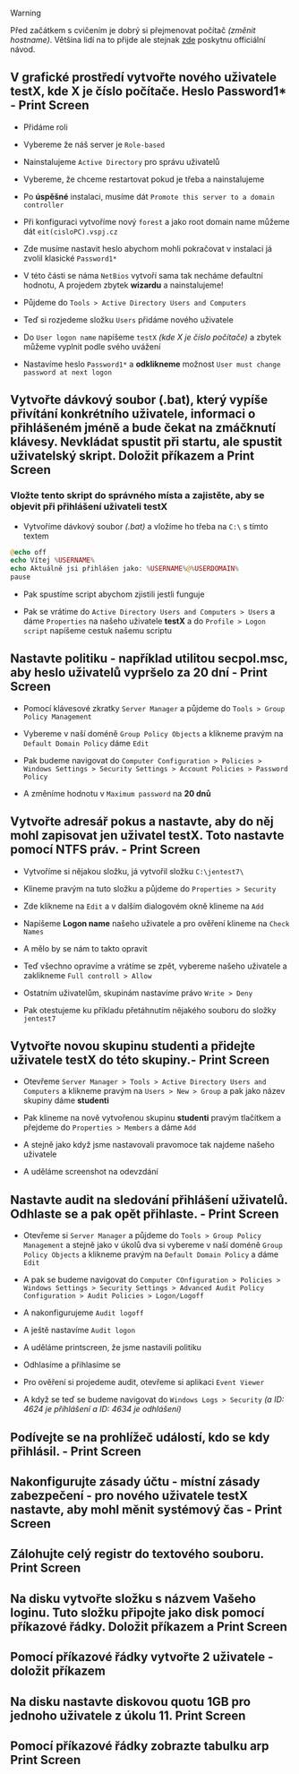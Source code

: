 > [!WARNING]
> Před začátkem s cvičením je dobrý si přejmenovat počítač *(změnit hostname)*. Většina lidí na to přijde ale stejnak [zde](https://support.microsoft.com/cs-cz/windows/p%C5%99ejmenov%C3%A1n%C3%AD-po%C4%8D%C3%ADta%C4%8De-s-windows-10-750bc75d-8ff8-e99a-b9dc-04dff566ae74) poskytnu officiální návod.

## V grafické prostředí vytvořte nového uživatele testX, kde X je číslo počítače. Heslo Password1* - Print Screen

- Přidáme roli

- Vybereme že náš server je `Role-based`

- Nainstalujeme `Active Directory` pro správu uživatelů

- Vybereme, že chceme restartovat pokud je třeba a nainstalujeme

- Po **úspěšné** instalaci, musíme dát `Promote this server to a domain controller`

- Při konfiguraci vytvoříme nový `forest` a jako root domain name můžeme dát `eit(cisloPC).vspj.cz`

- Zde musíme nastavit heslo abychom mohli pokračovat v instalaci já zvolil klasické `Password1*`

- V této části se náma `NetBios` vytvoří sama tak necháme defaultní hodnotu, A projedem zbytek **wizardu** a nainstalujeme!

- Půjdeme do `Tools > Active Directory Users and Computers`

- Teď si rozjedeme složku `Users` přidáme nového uživatele

- Do `User logon name` napíšeme `testX` *(kde X je číslo počítače)* a zbytek můžeme vyplnit podle svého uvážení

- Nastavíme heslo `Password1*` a **odklikneme** možnost `User must change password at next logon`

## Vytvořte dávkový soubor (.bat), který vypíše přivítání konkrétního uživatele, informaci o přihlášeném jméně a bude čekat na zmáčknutí klávesy. Nevkládat spustit při startu, ale spustit uživatelský skript. Doložit příkazem a Print Screen

### Vložte tento skript do správného místa a zajistěte, aby se objevit při přihlášení uživateli testX

- Vytvoříme dávkový soubor *(.bat)* a vložíme ho třeba na `C:\` s tímto textem
```php
@echo off
echo Vítej %USERNAME%
echo Aktuálně jsi přihlášen jako: %USERNAME%@%USERDOMAIN%
pause
```

- Pak spustíme script abychom zjistili jestli funguje

- Pak se vrátime do `Active Directory Users and Computers > Users` a dáme `Properties` na našeho uživatele **testX** a do `Profile > Logon script` napíšeme cestuk našemu scriptu 


## Nastavte politiku - například utilitou secpol.msc, aby heslo uživatelů vypršelo za 20 dní - Print Screen

- Pomocí klávesové zkratky `Server Manager` a půjdeme do `Tools > Group Policy Management` 

- Vybereme v naší doméně `Group Policy Objects` a klikneme pravým na `Default Domain Policy` dáme `Edit` 


- Pak budeme navigovat do `Computer Configuration > Policies > Windows Settings > Security Settings > Account Policies > Password Policy`

- A změníme hodnotu v `Maximum password` na **20 dnů** 

## Vytvořte adresář pokus a nastavte, aby do něj mohl zapisovat jen uživatel testX. Toto nastavte pomocí NTFS práv. - Print Screen

- Vytvoříme si nějakou složku, já vytvořil složku `C:\jentest7\`

- Klineme pravým na tuto složku a půjdeme do `Properties > Security`

- Zde klikneme na `Edit` a v dalším dialogovém okně klineme na `Add`

- Napíšeme **Logon name** našeho uživatele a pro ověření klineme na `Check Names`

- A mělo by se nám to takto opravit

- Teď všechno opravíme a vrátíme se zpět, vybereme našeho uživatele a zaklikneme `Full controll > Allow`

- Ostatním uživatelům, skupinám nastavíme právo `Write > Deny`

- Pak otestujeme ku příkladu přetáhnutím nějakého souboru do složky `jentest7`

## Vytvořte novou skupinu studenti a přidejte uživatele testX do této skupiny.- Print Screen

- Otevřeme `Server Manager > Tools > Active Directory Users and Computers` a klikneme pravým na `Users > New > Group` a pak jako název skupiny dáme **studenti**

- Pak klineme na nově vytvořenou skupinu **studenti** pravým tlačítkem a přejdeme do `Properties > Members` a dáme `Add`

- A stejně jako když jsme nastavovali pravomoce tak najdeme našeho uživatele

- A uděláme screenshot na odevzdání


## Nastavte audit na sledování přihlášení uživatelů. Odhlaste se a pak opět přihlaste. - Print Screen

- Otevřeme si `Server Manager` a půjdeme do `Tools > Group Policy Management` a stejně jako v úkolů dva si vybereme v naší doméně `Group Policy Objects` a klikneme pravým na `Default Domain Policy` a dáme `Edit`

- A pak se budeme navigovat do `Computer COnfiguration > Policies > Windows Settings > Security Settings > Advanced Audit Policy Configuration > Audit Policies > Logon/Logoff` 

- A nakonfigurujeme `Audit logoff`

- A ještě nastavíme `Audit logon`

- A uděláme printscreen, že jsme nastavili politiku

- Odhlasíme a přihlasíme se 

- Pro ověření si projedeme audit, otevřeme si aplikaci `Event Viewer`

- A když se teď se budeme navigovat do `Windows Logs > Security` *(a ID: 4624 je příhlášení a ID: 4634 je odhlášení)* 
## Podívejte se na prohlížeč událostí, kdo se kdy přihlásil. - Print Screen

## Nakonfigurujte zásady účtu - místní zásady zabezpečení - pro nového uživatele testX nastavte, aby mohl měnit systémový čas - Print Screen

## Zálohujte celý registr do textového souboru. Print Screen

## Na disku vytvořte složku s názvem Vašeho loginu. Tuto složku připojte jako disk pomocí příkazové řádky. Doložit příkazem a Print Screen

## Pomocí příkazové řádky  vytvořte 2 uživatele - doložit příkazem

## Na disku nastavte diskovou quotu 1GB pro jednoho uživatele z úkolu 11. Print Screen

## Pomocí příkazové řádky zobrazte tabulku arp Print Screen


